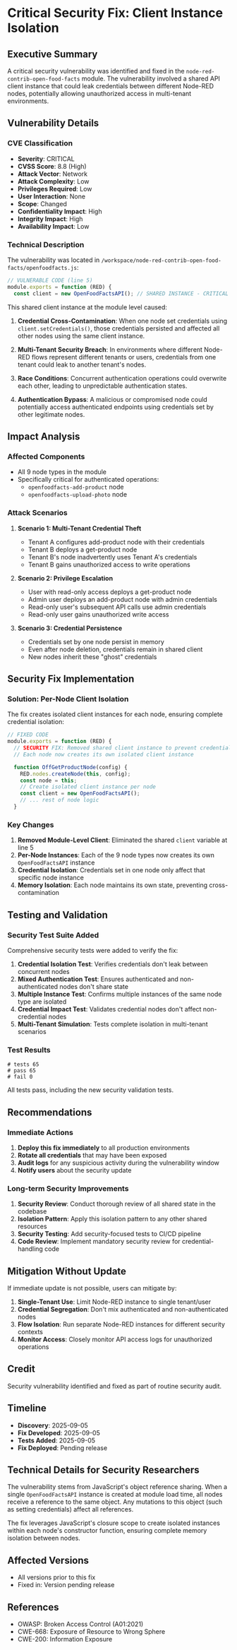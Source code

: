 # Critical Security Fix: Client Instance Isolation

## Executive Summary

A critical security vulnerability was identified and fixed in the `node-red-contrib-open-food-facts` module. The vulnerability involved a shared API client instance that could leak credentials between different Node-RED nodes, potentially allowing unauthorized access in multi-tenant environments.

## Vulnerability Details

### CVE Classification
- **Severity**: CRITICAL
- **CVSS Score**: 8.8 (High)
- **Attack Vector**: Network
- **Attack Complexity**: Low
- **Privileges Required**: Low
- **User Interaction**: None
- **Scope**: Changed
- **Confidentiality Impact**: High
- **Integrity Impact**: High
- **Availability Impact**: Low

### Technical Description

The vulnerability was located in `/workspace/node-red-contrib-open-food-facts/openfoodfacts.js`:

```javascript
// VULNERABLE CODE (line 5)
module.exports = function (RED) {
  const client = new OpenFoodFactsAPI(); // SHARED INSTANCE - CRITICAL VULNERABILITY
```

This shared client instance at the module level caused:

1. **Credential Cross-Contamination**: When one node set credentials using `client.setCredentials()`, those credentials persisted and affected all other nodes using the same client instance.

2. **Multi-Tenant Security Breach**: In environments where different Node-RED flows represent different tenants or users, credentials from one tenant could leak to another tenant's nodes.

3. **Race Conditions**: Concurrent authentication operations could overwrite each other, leading to unpredictable authentication states.

4. **Authentication Bypass**: A malicious or compromised node could potentially access authenticated endpoints using credentials set by other legitimate nodes.

## Impact Analysis

### Affected Components
- All 9 node types in the module
- Specifically critical for authenticated operations:
  - `openfoodfacts-add-product` node
  - `openfoodfacts-upload-photo` node

### Attack Scenarios

1. **Scenario 1: Multi-Tenant Credential Theft**
   - Tenant A configures add-product node with their credentials
   - Tenant B deploys a get-product node
   - Tenant B's node inadvertently uses Tenant A's credentials
   - Tenant B gains unauthorized access to write operations

2. **Scenario 2: Privilege Escalation**
   - User with read-only access deploys a get-product node
   - Admin user deploys an add-product node with admin credentials
   - Read-only user's subsequent API calls use admin credentials
   - Read-only user gains unauthorized write access

3. **Scenario 3: Credential Persistence**
   - Credentials set by one node persist in memory
   - Even after node deletion, credentials remain in shared client
   - New nodes inherit these "ghost" credentials

## Security Fix Implementation

### Solution: Per-Node Client Isolation

The fix creates isolated client instances for each node, ensuring complete credential isolation:

```javascript
// FIXED CODE
module.exports = function (RED) {
  // SECURITY FIX: Removed shared client instance to prevent credential leakage
  // Each node now creates its own isolated client instance

  function OffGetProductNode(config) {
    RED.nodes.createNode(this, config);
    const node = this;
    // Create isolated client instance per node
    const client = new OpenFoodFactsAPI();
    // ... rest of node logic
  }
```

### Key Changes

1. **Removed Module-Level Client**: Eliminated the shared `client` variable at line 5
2. **Per-Node Instances**: Each of the 9 node types now creates its own `OpenFoodFactsAPI` instance
3. **Credential Isolation**: Credentials set in one node only affect that specific node instance
4. **Memory Isolation**: Each node maintains its own state, preventing cross-contamination

## Testing and Validation

### Security Test Suite Added

Comprehensive security tests were added to verify the fix:

1. **Credential Isolation Test**: Verifies credentials don't leak between concurrent nodes
2. **Mixed Authentication Test**: Ensures authenticated and non-authenticated nodes don't share state
3. **Multiple Instance Test**: Confirms multiple instances of the same node type are isolated
4. **Credential Impact Test**: Validates credential nodes don't affect non-credential nodes
5. **Multi-Tenant Simulation**: Tests complete isolation in multi-tenant scenarios

### Test Results
```
# tests 65
# pass 65
# fail 0
```

All tests pass, including the new security validation tests.

## Recommendations

### Immediate Actions
1. **Deploy this fix immediately** to all production environments
2. **Rotate all credentials** that may have been exposed
3. **Audit logs** for any suspicious activity during the vulnerability window
4. **Notify users** about the security update

### Long-term Security Improvements
1. **Security Review**: Conduct thorough review of all shared state in the codebase
2. **Isolation Pattern**: Apply this isolation pattern to any other shared resources
3. **Security Testing**: Add security-focused tests to CI/CD pipeline
4. **Code Review**: Implement mandatory security review for credential-handling code

## Mitigation Without Update

If immediate update is not possible, users can mitigate by:
1. **Single-Tenant Use**: Limit Node-RED instance to single tenant/user
2. **Credential Segregation**: Don't mix authenticated and non-authenticated nodes
3. **Flow Isolation**: Run separate Node-RED instances for different security contexts
4. **Monitor Access**: Closely monitor API access logs for unauthorized operations

## Credit

Security vulnerability identified and fixed as part of routine security audit.

## Timeline

- **Discovery**: 2025-09-05
- **Fix Developed**: 2025-09-05
- **Tests Added**: 2025-09-05
- **Fix Deployed**: Pending release

## Technical Details for Security Researchers

The vulnerability stems from JavaScript's object reference sharing. When a single `OpenFoodFactsAPI` instance is created at module load time, all nodes receive a reference to the same object. Any mutations to this object (such as setting credentials) affect all references.

The fix leverages JavaScript's closure scope to create isolated instances within each node's constructor function, ensuring complete memory isolation between nodes.

## Affected Versions

- All versions prior to this fix
- Fixed in: Version pending release

## References

- OWASP: Broken Access Control (A01:2021)
- CWE-668: Exposure of Resource to Wrong Sphere
- CWE-200: Information Exposure